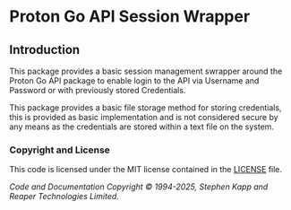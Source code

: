 # Proton Go API Session Wrapper

## Introduction

This package provides a basic session management swrapper around the Proton Go API package to enable login to the API via Username and Password or with previously stored Credentials.

This package provides a basic file storage method for storing credentials, this is provided as basic implementation and is not considered secure by any means as the credentials are stored within a text file on the system.


### Copyright and License

This code is licensed under the MIT license contained in the [LICENSE](./LICENSE) file.

_Code and Documentation Copyright &copy; 1994-2025, Stephen Kapp and Reaper Technologies Limited._

